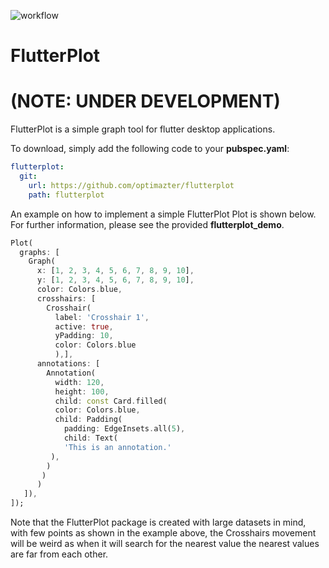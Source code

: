 ![workflow](https://github.com/optimazter/flutterplot/workflows/tests/badge.svg)

# FlutterPlot
# (NOTE: UNDER DEVELOPMENT)

FlutterPlot is a simple graph tool for flutter desktop applications. 


To download, simply add the following code to your **pubspec.yaml**:

```yaml
flutterplot: 
  git:
    url: https://github.com/optimazter/flutterplot
    path: flutterplot
```
An example on how to implement a simple FlutterPlot Plot is shown below. For further information, please see the provided **flutterplot_demo**.

```dart
Plot(
  graphs: [
    Graph(
      x: [1, 2, 3, 4, 5, 6, 7, 8, 9, 10], 
      y: [1, 2, 3, 4, 5, 6, 7, 8, 9, 10],
      color: Colors.blue,
      crosshairs: [
        Crosshair(
          label: 'Crosshair 1', 
          active: true, 
          yPadding: 10, 
          color: Colors.blue
          ),],
      annotations: [
        Annotation(
          width: 120,
          height: 100,
          child: const Card.filled(
          color: Colors.blue,
          child: Padding(
            padding: EdgeInsets.all(5),
            child: Text(
            'This is an annotation.'
         ),
        )
       )
      )
   ]),
]);
```

Note that the FlutterPlot package is created with large datasets in mind, with few points as shown in the example above, 
the Crosshairs movement will be weird as when it will search for the nearest value the nearest values are far from each other.
